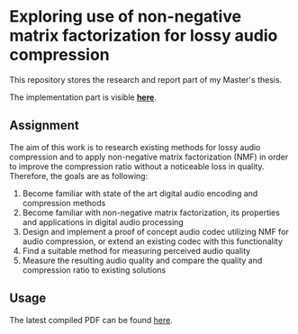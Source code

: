 # Exploring use of non-negative matrix factorization for lossy audio compression

This repository stores the research and report part of my Master's thesis.

The implementation part is visible [**here**](https://github.com/argoneuscze/AudioNMF).

## Assignment

The aim of this work is to research existing methods for lossy audio compression and to apply non-negative matrix factorization (NMF) in order
to improve the compression ratio without a noticeable loss in quality. Therefore, the goals are as following:

1. Become familiar with state of the art digital audio encoding and compression methods
2. Become familiar with non-negative matrix factorization, its properties and applications in digital audio processing
3. Design and implement a proof of concept audio codec utilizing NMF for audio compression, or extend an existing codec with this functionality
4. Find a suitable method for measuring perceived audio quality
5. Measure the resulting audio quality and compare the quality and compression ratio to existing solutions

## Usage

The latest compiled PDF can be found [here](thesis.pdf).
